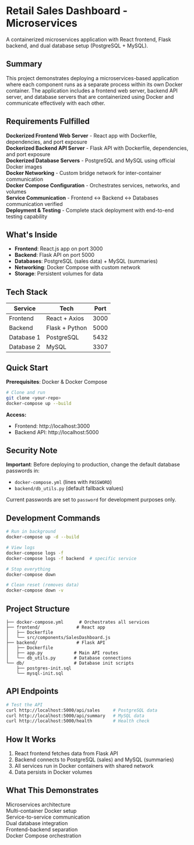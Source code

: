 # Retail Sales Dashboard - Microservices

A containerized microservices application with React frontend, Flask backend, and dual database setup (PostgreSQL + MySQL).

## Summary

This project demonstrates deploying a microservices-based application where each component runs as a separate process within its own Docker container. The application includes a frontend web server, backend API server, and database servers that are containerized using Docker and communicate effectively with each other.

## Requirements Fulfilled

**Dockerized Frontend Web Server** - React app with Dockerfile, dependencies, and port exposure  
**Dockerized Backend API Server** - Flask API with Dockerfile, dependencies, and port exposure  
**Dockerized Database Servers** - PostgreSQL and MySQL using official Docker images  
**Docker Networking** - Custom bridge network for inter-container communication  
**Docker Compose Configuration** - Orchestrates services, networks, and volumes  
**Service Communication** - Frontend ↔ Backend ↔ Databases communication verified  
**Deployment & Testing** - Complete stack deployment with end-to-end testing capability

## What's Inside

- **Frontend**: React.js app on port 3000
- **Backend**: Flask API on port 5000  
- **Databases**: PostgreSQL (sales data) + MySQL (summaries)
- **Networking**: Docker Compose with custom network
- **Storage**: Persistent volumes for data

## Tech Stack

| Service | Tech | Port |
|---------|------|------|
| Frontend | React + Axios | 3000 |
| Backend | Flask + Python | 5000 |
| Database 1 | PostgreSQL | 5432 |
| Database 2 | MySQL | 3307 |

## Quick Start

**Prerequisites**: Docker & Docker Compose

```bash
# Clone and run
git clone <your-repo>
docker-compose up --build
```

**Access:**
- Frontend: http://localhost:3000
- Backend API: http://localhost:5000

## Security Note

**Important**: Before deploying to production, change the default database passwords in:
- `docker-compose.yml` (lines with `PASSWORD`)
- `backend/db_utils.py` (default fallback values)

Current passwords are set to `password` for development purposes only.

## Development Commands

```bash
# Run in background
docker-compose up -d --build

# View logs
docker-compose logs -f
docker-compose logs -f backend  # specific service

# Stop everything
docker-compose down

# Clean reset (removes data)
docker-compose down -v
```

## Project Structure

```
├── docker-compose.yml      # Orchestrates all services
├── frontend/              # React app
│   ├── Dockerfile
│   └── src/components/SalesDashboard.js
├── backend/               # Flask API
│   ├── Dockerfile
│   ├── app.py            # Main API routes
│   └── db_utils.py       # Database connections
└── db/                   # Database init scripts
    ├── postgres-init.sql
    └── mysql-init.sql
```

## API Endpoints

```bash
# Test the API
curl http://localhost:5000/api/sales     # PostgreSQL data
curl http://localhost:5000/api/summary   # MySQL data  
curl http://localhost:5000/health        # Health check
```

## How It Works

1. React frontend fetches data from Flask API
2. Backend connects to PostgreSQL (sales) and MySQL (summaries)  
3. All services run in Docker containers with shared network
4. Data persists in Docker volumes

## What This Demonstrates

Microservices architecture  
Multi-container Docker setup  
Service-to-service communication  
Dual database integration  
Frontend-backend separation  
Docker Compose orchestration 